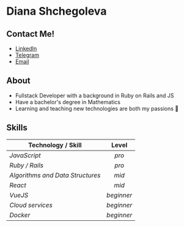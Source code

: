 # Diana Shchegoleva

## Contact Me!

* [LinkedIn](https://www.linkedin.com/in/dischglv/)
* [Telegram](https://t.me/dischglv)
* [Email](mailto:dschegoleva@gmail.com)

## About

* Fullstack Developer with a background in Ruby on Rails and JS
* Have a bachelor's degree in Mathematics
* Learning and teaching new technologies are both my passions :sparkling_heart:

## Skills

Technology / Skill   |   Level
-------------|:-------------:
*JavaScript* |   *pro*
*Ruby / Rails*      | *pro*
*Algorithms and Data Structures* |   *mid* 
*React* | *mid*
*VueJS* | *beginner*
*Cloud services* | *beginner*
*Docker* | *beginner*